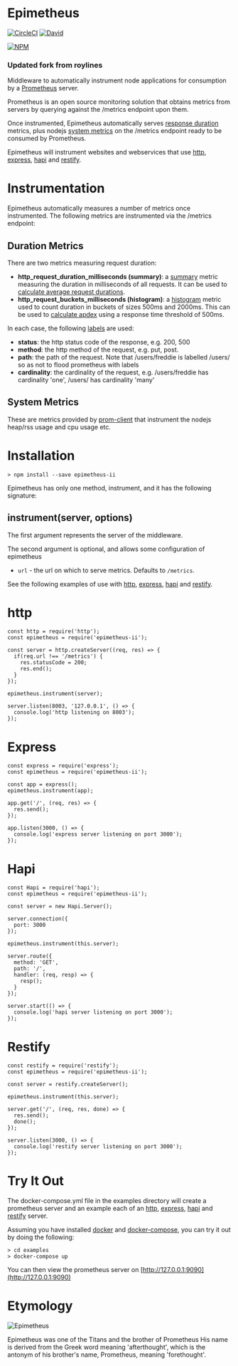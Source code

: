 # Epimetheus
[![CircleCI](https://img.shields.io/circleci/project/leasecloud/node-epimetheus.svg)]()
[![David](https://img.shields.io/david/leasecloud/node-epimetheus.svg)]()

[![NPM](https://nodei.co/npm/epimetheus-ii.png)](https://nodei.co/npm/epimetheus-ii/)

### Updated fork from roylines

Middleware to automatically instrument node applications for consumption by a [Prometheus](https://prometheus.io/) server.

Prometheus is an open source monitoring solution that obtains metrics from servers by querying against the /metrics endpoint upon them.

Once instrumented, Epimetheus automatically serves [response duration](#duration) metrics, plus nodejs [system metrics](#system) on the /metrics endpoint ready to be consumed by Prometheus.

Epimetheus will instrument websites and webservices that use [http](#http), [express](#express), [hapi](#hapi) and [restify](#restify).

# Instrumentation
Epimetheus automatically measures a number of metrics once instrumented.
The following metrics are instrumented via the /metrics endpoint:

## <a name="duration"></a> Duration Metrics
There are two metrics measuring request duration:

- **http\_request\_duration\_milliseconds (summary)**: a [summary](https://prometheus.io/docs/concepts/metric_types/#summary) metric measuring the duration in milliseconds of all requests. It can be used to [calculate average request durations](https://prometheus.io/docs/practices/histograms/#count-and-sum-of-observations).
- **http\_request\_buckets\_milliseconds (histogram)**: a [histogram](https://prometheus.io/docs/concepts/metric_types/#histogram) metric used to count duration in buckets of sizes 500ms and 2000ms. This can be used to [calculate apdex](https://prometheus.io/docs/practices/histograms/#apdex-score) using a response time threshold of 500ms.

In each case, the following [labels](https://prometheus.io/docs/practices/naming/#labels) are used:

- **status**: the http status code of the response, e.g. 200, 500
- **method**: the http method of the request, e.g. put, post.
- **path**: the path of the request. Note that /users/freddie is labelled /users/ so as not to flood prometheus with labels
- **cardinality**: the cardinality of the request, e.g. /users/freddie has cardinality 'one', /users/ has cardinality 'many'

## <a name="system"></a> System Metrics
These are metrics provided by [prom-client](https://github.com/siimon/prom-client#default-metrics) that instrument the nodejs heap/rss usage and cpu usage etc.

# Installation
```
> npm install --save epimetheus-ii
```

Epimetheus has only one method, instrument, and it has the following signature:
## instrument(server, options)

The first argument represents the server of the middleware.

The second argument is optional, and allows some configuration of epimetheus

- `url` - the url on which to serve metrics. Defaults to `/metrics`.

See the following examples of use with [http](#http), [express](#express), [hapi](#hapi) and [restify](#restify).

# <a name="http"></a> http
```
const http = require('http');
const epimetheus = require('epimetheus-ii');

const server = http.createServer((req, res) => {
  if(req.url !== '/metrics') {
    res.statusCode = 200;
    res.end();
  }
});

epimetheus.instrument(server);

server.listen(8003, '127.0.0.1', () => {
  console.log('http listening on 8003');
});

```
# <a name="express"></a> Express
```
const express = require('express');
const epimetheus = require('epimetheus-ii');

const app = express();
epimetheus.instrument(app);

app.get('/', (req, res) => {
  res.send();
});

app.listen(3000, () => {
  console.log('express server listening on port 3000');
});

```
# <a name="hapi"></a> Hapi
```
const Hapi = require('hapi');
const epimetheus = require('epimetheus-ii');

const server = new Hapi.Server();

server.connection({
  port: 3000
});

epimetheus.instrument(this.server);

server.route({
  method: 'GET',
  path: '/',
  handler: (req, resp) => {
    resp();
  }
});

server.start(() => {
  console.log('hapi server listening on port 3000');
});
```
# <a name="restify"></a> Restify
```
const restify = require('restify');
const epimetheus = require('epimetheus-ii');

const server = restify.createServer();

epimetheus.instrument(this.server);

server.get('/', (req, res, done) => {
  res.send();
  done();
});

server.listen(3000, () => {
  console.log('restify server listening on port 3000');
});

```

# Try It Out
The docker-compose.yml file in the examples directory will create a prometheus server and an example each of an [http](#http), [express](#express), [hapi](#hapi) and [restify](#restify) server.

Assuming you have installed [docker](https://docs.docker.com) and [docker-compose](https://docs.docker.com/compose/install/), you can try it out by doing the following:

```
> cd examples
> docker-compose up
```

You can then view the prometheus server on [http://127.0.0.1:9090](http://127.0.0.1:9090)

# Etymology

![Epimetheus](http://www.greekmythology.com/images/mythology/epimetheus_28.jpg)

Epimetheus was one of the Titans and the brother of Prometheus
His name is derived from the Greek word meaning 'afterthought',
which is the antonym of his brother's name, Prometheus, meaning 'forethought'.
